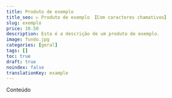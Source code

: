```yaml
---
title: Produto de exemplo
title_seo: ▷ Produto de exemplo 【Com caracteres chamativos】
slug: exemplo
price: 10.50
description: Esta é a descrição de um produto de exemplo.
image: fundo.jpg
categories: [geral]
tags: []
toc: true
draft: true
noindex: false
translationKey: example
---
```

Conteúdo